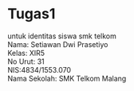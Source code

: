 # Tugas1

untuk identitas siswa smk telkom <br>
Nama: Setiawan Dwi Prasetiyo <br>
Kelas: XIR5 <br>
No Urut: 31 <br>
NIS:4834/1553.070 <br>
Nama Sekolah: SMK Telkom Malang 
